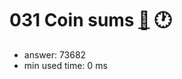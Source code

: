 031 Coin sums [:link:](http://projecteuler.net/problem=31)  :clock1:
========================

- answer: 73682 
- min used time: 0 ms

